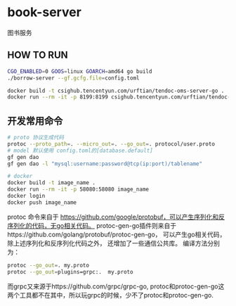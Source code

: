 # book-server
图书服务
## HOW TO RUN
~~~bash
CGO_ENABLED=0 GOOS=linux GOARCH=amd64 go build
./borrow-server --gf.gcfg.file=config.toml

docker build -t csighub.tencentyun.com/urftian/tendoc-oms-server-go .
docker run --rm -it -p 8199:8199 csighub.tencentyun.com/urftian/tendoc-oms-server-go
~~~

## 开发常用命令
~~~bash
# proto 协议生成代码
protoc --proto_path=. --micro_out=. --go_out=. protocol/user.proto
# model 默认使用 config.toml的[database.default]
gf gen dao
gf gen dao -l "mysql:username:password@tcp(ip:port)/tablename"

# docker
docker build -t image_name .
docker run --rm -it -p 58080:58080 image_name
docker login 
docker push image_name
~~~

protoc 命令来自于 https://github.com/google/protobuf，可以产生序列化和反序列化的代码，无go相关代码。
protoc-gen-go插件则来自于https://github.com/golang/protobuf/protoc-gen-go， 可以产生go相关代码， 除上述序列化和反序列化代码之外， 还增加了一些通信公共库。
编译方法分别为：
~~~bash
protoc --go_out=. my.proto  
protoc --go_out=plugins=grpc:.  my.proto 
~~~
而grpc又来源于https://github.com/grpc/grpc-go, protoc和protoc-gen-go这两个工具都不在其中，所以玩grpc的时候，少不了protoc和protoc-gen-go.
